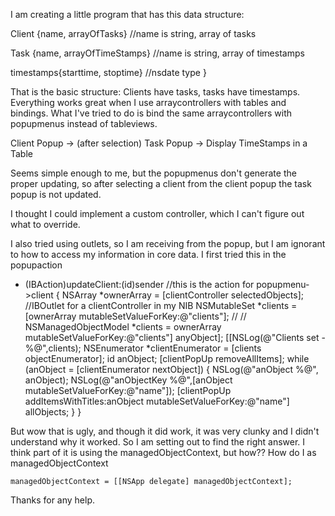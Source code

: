 

I am creating a little program that has this data structure:

Client {name, arrayOfTasks}  //name is string, array of tasks

Task {name, arrayOfTimeStamps}  //name is string, array of timestamps

timestamps{starttime, stoptime}  //nsdate type
}

That is the basic structure:  Clients have tasks, tasks have timestamps.
Everything works great when I use arraycontrollers with tables and bindings.
What I've tried to do is bind the same arraycontrollers with popupmenus instead of tableviews.  

Client Popup -> (after selection) Task Popup -> Display TimeStamps in a Table 

Seems simple enough to me, but the popupmenus don't generate the proper updating, so after selecting a client from the client popup the task popup is not updated.

I thought I could implement a custom controller, which I can't figure out what to override.  

I also tried using outlets, so I am receiving from the popup, but I am ignorant to how to access my information in core data.  I first tried this in the popupaction

    
- (IBAction)updateClient:(id)sender //this is the action for popupmenu->client 
{
	NSArray *ownerArray = [clientController selectedObjects]; //IBOutlet for a clientController in my NIB
	NSMutableSet *clients = [ownerArray mutableSetValueForKey:@"clients"];  //
//	NSManagedObjectModel *clients = ownerArray mutableSetValueForKey:@"clients"] anyObject];
	[[NSLog(@"Clients set - %@",clients);
	NSEnumerator *clientEnumerator = [clients objectEnumerator];
	id anObject;
	[clientPopUp removeAllItems];
	while (anObject = [clientEnumerator nextObject])
	{
		NSLog(@"anObject %@", anObject);
		NSLog(@"anObjectKey %@",[anObject mutableSetValueForKey:@"name"]);
		[clientPopUp addItemsWithTitles:anObject mutableSetValueForKey:@"name"] allObjects;
	}
}

But wow that is ugly, and though it did work, it was very clunky and I didn't understand why it worked.  So I am setting out to find the right answer.  I think part of it is using the managedObjectContext, but how??  How do I as managedObjectContext 

	managedObjectContext = [[NSApp delegate] managedObjectContext];

Thanks for any help.
